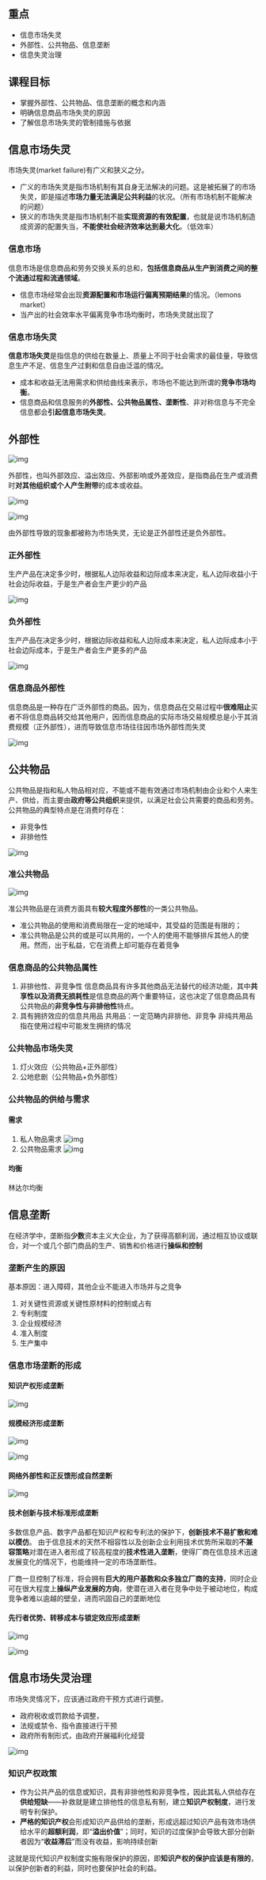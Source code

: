 ## 重点

- 信息市场失灵
- 外部性、公共物品、信息垄断
- 信息失灵治理

## 课程目标

- 掌握外部性、公共物品、信息垄断的概念和内涵
- 明确信息商品市场失灵的原因
- 了解信息市场失灵的管制措施与依据

## 信息市场失灵

市场失灵(market failure)有广义和狭义之分。

- 广义的市场失灵是指市场机制有其自身无法解决的问题。这是被拓展了的市场失灵，即是描述**市场力量无法满足公共利益**的状况。（所有市场机制不能解决的问题）
- 狭义的市场失灵是指市场机制不能**实现资源的有效配置**，也就是说市场机制造成资源的配置失当，**不能使社会经济效率达到最大化**。（低效率）

### 信息市场

信息市场是信息商品和劳务交换关系的总和，**包括信息商品从生产到消费之间的整个流通过程和流通领域**。

- 信息市场经常会出现**资源配置和市场运行偏离预期结果**的情况。（lemons market）
- 当产出的社会效率水平偏离竞争市场均衡时，市场失灵就出现了

### 信息市场失灵

**信息市场失灵**是指信息的供给在数量上、质量上不同于社会需求的最佳量，导致信息生产不足、信息生产过剩和信息自由泛滥的情况。

- 成本和收益无法用需求和供给曲线来表示，市场也不能达到所谓的**竞争市场均衡**。
- 信息商品和信息服务的**外部性、公共物品属性、垄断性**、非对称信息与不完全信息都会**引起信息市场失灵**。

## 外部性

![img](https://img2023.cnblogs.com/blog/3436855/202406/3436855-20240611195202645-1826848982.png)

外部性，也叫外部效应、溢出效应、外部影响或外差效应，是指商品在生产或消费时**对其他组织或个人产生附带**的成本或收益。

![img](https://img2023.cnblogs.com/blog/3436855/202406/3436855-20240611195357575-2057226896.png)

![img](https://img2023.cnblogs.com/blog/3436855/202406/3436855-20240611195432437-687197546.png)

由外部性导致的现象都被称为市场失灵，无论是正外部性还是负外部性。

### 正外部性

生产产品在决定多少时，根据私人边际收益和边际成本来决定，私人边际收益小于社会边际收益，于是生产者会生产更少的产品

![img](https://img2023.cnblogs.com/blog/3436855/202406/3436855-20240611195833456-1781510949.png)

### 负外部性

生产产品在决定多少时，根据边际收益和私人边际成本来决定，私人边际成本小于社会边际成本，于是生产者会生产更多的产品

![img](https://img2023.cnblogs.com/blog/3436855/202406/3436855-20240611195954783-270354337.png)

### 信息商品外部性

信息商品是一种存在广泛外部性的商品。因为，信息商品在交易过程中**很难阻止**买者不将信息商品转交给其他用户，因而信息商品的实际市场交易规模总是小于其消费规模（正外部性），进而导致信息市场往往因市场外部性而失灵

![img](https://img2023.cnblogs.com/blog/3436855/202406/3436855-20240611200440035-2077029698.png)

## 公共物品

公共物品是指和私人物品相对应，不能或不能有效通过市场机制由企业和个人来生产、供给，而主要由**政府等公共组织**来提供，以满足社会公共需要的商品和劳务。
公共物品的典型特点是在消费时存在：

- 非竞争性
- 非排他性

![img](https://img2023.cnblogs.com/blog/3436855/202406/3436855-20240611201228839-1847565510.png)

### 准公共物品

![img](https://img2023.cnblogs.com/blog/3436855/202406/3436855-20240611201354470-833778462.png)

准公共物品是在消费方面具有**较大程度外部性**的一类公共物品。

- 准公共物品的使用和消费局限在一定的地域中，其受益的范围是有限的；
- 准公共物品是公共的或是可以共用的，一个人的使用不能够排斥其他人的使用。然而，出于私益，它在消费上却可能存在着竞争

### 信息商品的公共物品属性

1. 非排他性、非竞争性
   信息商品具有许多其他商品无法替代的经济功能，其中**共享性以及消费无损耗性**是信息商品的两个重要特征，这也决定了信息商品具有公共物品的**非竞争性与非排他性**特点。
2. 具有拥挤效应的信息共用品
   共用品：一定范畴内非排他、非竞争
   非纯共用品指在使用过程中可能发生拥挤的情况

### 公共物品市场失灵

1. 灯火效应（公共物品+正外部性）
2. 公地悲剧（公共物品+负外部性）

### 公共物品的供给与需求

#### 需求

1. 私人物品需求
   ![img](https://img2023.cnblogs.com/blog/3436855/202406/3436855-20240611213433745-1109630735.png)
2. 公共物品需求
   ![img](https://img2023.cnblogs.com/blog/3436855/202406/3436855-20240611213507914-442276743.png)

#### 均衡

林达尔均衡

## 信息垄断

在经济学中，垄断指**少数**资本主义大企业，为了获得高额利润，通过相互协议或联合，对一个或几个部门商品的生产、销售和价格进行**操纵和控制**

### 垄断产生的原因

基本原因：进入障碍，其他企业不能进入市场并与之竞争

1. 对关键性资源或关键性原材料的控制或占有
2. 专利制度
3. 企业规模经济
4. 准入制度
5. 生产集中

### 信息市场垄断的形成

#### 知识产权形成垄断

![img](https://img2023.cnblogs.com/blog/3436855/202406/3436855-20240611214330610-251792659.png)

#### 规模经济形成垄断

![img](https://img2023.cnblogs.com/blog/3436855/202406/3436855-20240611214400642-704906590.png)

![img](https://img2023.cnblogs.com/blog/3436855/202406/3436855-20240611214459653-421586903.png)

#### 网络外部性和正反馈形成自然垄断

![img](https://img2023.cnblogs.com/blog/3436855/202406/3436855-20240611214559724-1940598989.png)

#### 技术创新与技术标准形成垄断

多数信息产品、数字产品都在知识产权和专利法的保护下，**创新技术不易扩散和难以模仿**。
由于信息技术的天然不相容性以及创新企业利用技术优势所采取的**不兼容策略**对潜在进入者形成了较高程度的**技术性进入垄断**，使得厂商在信息技术迅速发展变化的情况下，也能维持一定的市场垄断性。

厂商一旦控制了标准，将会拥有**巨大的用户基数和众多独立厂商的支持**，同时企业可在很大程度上**操纵产业发展的方向**，使潜在进入者在竞争中处于被动地位，构成竞争者难以逾越的壁垒，进而巩固自己的垄断地位

#### 先行者优势、转移成本与锁定效应形成垄断

![img](https://img2023.cnblogs.com/blog/3436855/202406/3436855-20240611214936690-545550237.png)

![img](https://img2023.cnblogs.com/blog/3436855/202406/3436855-20240611215027318-621581659.png)

## 信息市场失灵治理

市场失灵情况下，应该通过政府干预方式进行调整。

- 政府税收或罚款给予调整，
- 法规或禁令、指令直接进行干预
- 政府所有制形式，由政府开展福利化经营

![img](https://img2023.cnblogs.com/blog/3436855/202406/3436855-20240611215202057-1162096360.png)

### 知识产权政策

- 作为公共产品的信息或知识，具有非排他性和非竞争性，因此其私人供给存在**供给短缺**——补救就是建立排他性的信息私有制，建立**知识产权制度**，进行发明专利保护。
- **严格的知识产权**会形成知识产品供给的垄断，形成远超过知识产品有效市场供给水平的**超额利润**，即“**溢出价值**”；同时，知识的过度保护会导致大部分创新者因为“**收益滞后**”而没有收益，影响持续创新

这就是现代知识产权制度实施有限保护的原因，即**知识产权的保护应该是有限的**，以保护创新者的利益，同时也要保护社会的利益。
